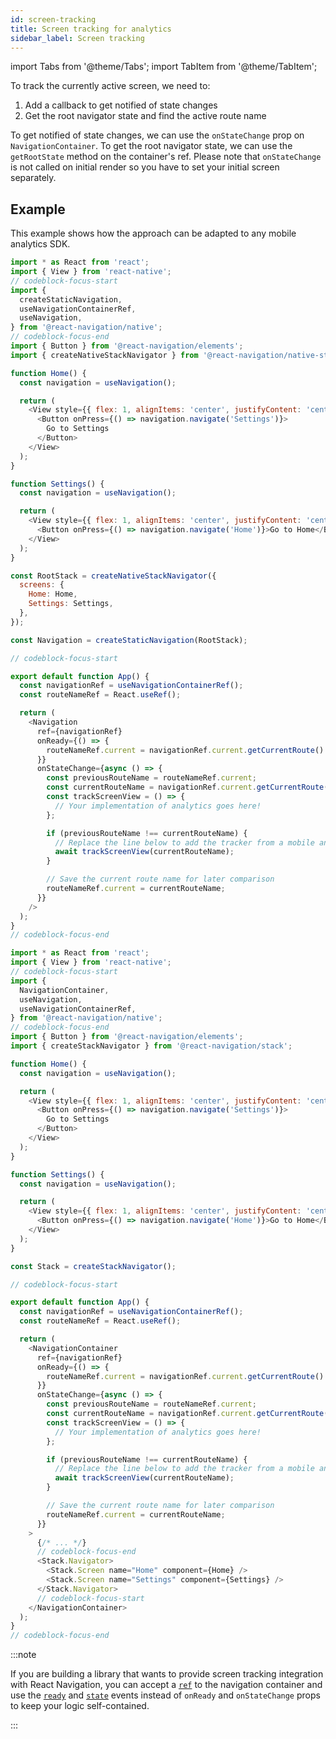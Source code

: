 ```yaml
---
id: screen-tracking
title: Screen tracking for analytics
sidebar_label: Screen tracking
---
```


import Tabs from '@theme/Tabs';
import TabItem from '@theme/TabItem';

To track the currently active screen, we need to:

1. Add a callback to get notified of state changes
2. Get the root navigator state and find the active route name

To get notified of state changes, we can use the `onStateChange` prop on `NavigationContainer`. To get the root navigator state, we can use the `getRootState` method on the container's ref. Please note that `onStateChange` is not called on initial render so you have to set your initial screen separately.

## Example

This example shows how the approach can be adapted to any mobile analytics SDK.

<Tabs groupId="config" queryString="config">
<TabItem value="static" label="Static" default>

```js name="Screen tracking for analytics" snack
import * as React from 'react';
import { View } from 'react-native';
// codeblock-focus-start
import {
  createStaticNavigation,
  useNavigationContainerRef,
  useNavigation,
} from '@react-navigation/native';
// codeblock-focus-end
import { Button } from '@react-navigation/elements';
import { createNativeStackNavigator } from '@react-navigation/native-stack';

function Home() {
  const navigation = useNavigation();

  return (
    <View style={{ flex: 1, alignItems: 'center', justifyContent: 'center' }}>
      <Button onPress={() => navigation.navigate('Settings')}>
        Go to Settings
      </Button>
    </View>
  );
}

function Settings() {
  const navigation = useNavigation();

  return (
    <View style={{ flex: 1, alignItems: 'center', justifyContent: 'center' }}>
      <Button onPress={() => navigation.navigate('Home')}>Go to Home</Button>
    </View>
  );
}

const RootStack = createNativeStackNavigator({
  screens: {
    Home: Home,
    Settings: Settings,
  },
});

const Navigation = createStaticNavigation(RootStack);

// codeblock-focus-start

export default function App() {
  const navigationRef = useNavigationContainerRef();
  const routeNameRef = React.useRef();

  return (
    <Navigation
      ref={navigationRef}
      onReady={() => {
        routeNameRef.current = navigationRef.current.getCurrentRoute().name;
      }}
      onStateChange={async () => {
        const previousRouteName = routeNameRef.current;
        const currentRouteName = navigationRef.current.getCurrentRoute().name;
        const trackScreenView = () => {
          // Your implementation of analytics goes here!
        };

        if (previousRouteName !== currentRouteName) {
          // Replace the line below to add the tracker from a mobile analytics SDK
          await trackScreenView(currentRouteName);
        }

        // Save the current route name for later comparison
        routeNameRef.current = currentRouteName;
      }}
    />
  );
}
// codeblock-focus-end
```

</TabItem>
<TabItem value="dynamic" label="Dynamic">

```js name="Screen tracking for anylytics" snack
import * as React from 'react';
import { View } from 'react-native';
// codeblock-focus-start
import {
  NavigationContainer,
  useNavigation,
  useNavigationContainerRef,
} from '@react-navigation/native';
// codeblock-focus-end
import { Button } from '@react-navigation/elements';
import { createStackNavigator } from '@react-navigation/stack';

function Home() {
  const navigation = useNavigation();

  return (
    <View style={{ flex: 1, alignItems: 'center', justifyContent: 'center' }}>
      <Button onPress={() => navigation.navigate('Settings')}>
        Go to Settings
      </Button>
    </View>
  );
}

function Settings() {
  const navigation = useNavigation();

  return (
    <View style={{ flex: 1, alignItems: 'center', justifyContent: 'center' }}>
      <Button onPress={() => navigation.navigate('Home')}>Go to Home</Button>
    </View>
  );
}

const Stack = createStackNavigator();

// codeblock-focus-start

export default function App() {
  const navigationRef = useNavigationContainerRef();
  const routeNameRef = React.useRef();

  return (
    <NavigationContainer
      ref={navigationRef}
      onReady={() => {
        routeNameRef.current = navigationRef.current.getCurrentRoute().name;
      }}
      onStateChange={async () => {
        const previousRouteName = routeNameRef.current;
        const currentRouteName = navigationRef.current.getCurrentRoute().name;
        const trackScreenView = () => {
          // Your implementation of analytics goes here!
        };

        if (previousRouteName !== currentRouteName) {
          // Replace the line below to add the tracker from a mobile analytics SDK
          await trackScreenView(currentRouteName);
        }

        // Save the current route name for later comparison
        routeNameRef.current = currentRouteName;
      }}
    >
      {/* ... */}
      // codeblock-focus-end
      <Stack.Navigator>
        <Stack.Screen name="Home" component={Home} />
        <Stack.Screen name="Settings" component={Settings} />
      </Stack.Navigator>
      // codeblock-focus-start
    </NavigationContainer>
  );
}
// codeblock-focus-end
```

</TabItem>
</Tabs>

:::note

If you are building a library that wants to provide screen tracking integration with React Navigation, you can accept a [`ref`](navigation-container.md#ref) to the navigation container and use the [`ready`](navigation-container.md#ready) and [`state`](navigation-container.md#state) events instead of `onReady` and `onStateChange` props to keep your logic self-contained.

:::
